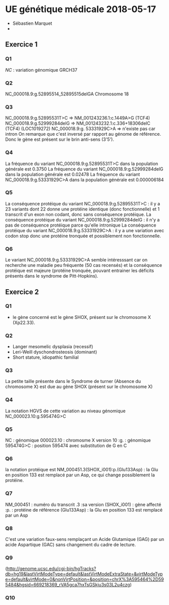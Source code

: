 # UE génétique médicale 2018-05-17
* Sébastien Marquet
*  
## Exercice 1
### Q1
*NC* : variation génomique GRCH37
### Q2
NC_000018.9:g.52895514_52895515delGA
Chromosome 18
### Q3
NC_000018.9:g.52895531T>C => NM_001243236.1:c.1449A>G (TCF4)
NC_000018.9:g.52999284delG => NM_001243232.1:c.336+18306delC (TCF4) (LOC1019272)
NC_000018.9:g. 53331929C>A => n'existe pas car intron
On remarque que c'est inversé par rapport au génome de référence. Donc le gène est présent sur le brin anti-sens (3'5').
### Q4
La fréquence du variant NC_000018.9:g.52895531T>C dans la population générale est 0.3750
La fréquence du variant NC_000018.9:g.52999284delG dans la population générale est 0.02478
La fréquence du variant NC_000018.9:g.53331929C>A dans la population générale est 0.000006184
### Q5
La conséquence protéique du variant NC_000018.9:g.52895531T>C : il y a 23 variants dont 22 donne une protéine identique (donc fonctionnelle) et 1 transcrit d'un exon non codant, donc sans conséquence protéique.
La conséquence protéique du variant NC_000018.9:g.52999284delG : il n'y a pas de conséquence protéique parce qu'elle intronique
La conséquence protéique du variant NC_000018.9:g.53331929C>A : il y a une variation avec codon stop donc une protéine tronquée et possiblement non fonctionnelle.

### Q6
Le variant NC_000018.9:g.53331929C>A semble intéresssant car on recherche une maladie peu fréquente (50 cas recensés) et la conséquence protéique est majeure (protéine tronquée, pouvant entrainer les déficits présents dans le syndrome de Pitt-Hopkins).

## Exercice 2
### Q1
* le gène concerné est le gène SHOX, présent sur le chromosome X (Xp22.33).
### Q2
* Langer mesomelic dysplasia (recessif)
* Leri-Weill dyschondrosteosis (dominant)
* Short stature, idiopathic familial 
### Q3
La petite taille présente dans le Syndrome de turner (Absence du chromosome X) est due au gène SHOX (présent sur le chromosome X)
### Q4
La notation HGVS de cette variation au niveau génomique NC_000023.10:g.595474G>C
### Q5
NC : génomique
000023.10 : chromosme X version 10
:g. : génomique
595474G>C : position 595474 avec substitution de G en C
### Q6
la notation protéique est NM_000451.3(SHOX_i001):p.(Glu133Asp) : la Glu en position 133 est remplacé par un Asp, ce qui change possiblement la protéine.
### Q7
NM_000451 : numéro du transcrit
.3 :sa version
(SHOX_i001) : gène affecté
:p. : protéine de référence
(Glu133Asp) : la Glu en position 133 est remplacé par un Asp
### Q8
C'est une variation faux-sens remplaçant un Acide Glutamique (GAG) par un acide Aspartique (GAC) sans changement du cadre de lecture.
### Q9
(http://genome.ucsc.edu/cgi-bin/hgTracks?db=hg19&lastVirtModeType=default&lastVirtModeExtraState=&virtModeType=default&virtMode=0&nonVirtPosition=&position=chrX%3A595464%2D595484&hgsid=669218369_rVA5gca7hxTsGSkju3s03L2u4czg)
### Q10
